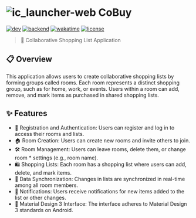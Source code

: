 
# ![ic_launcher-web](https://github.com/OverLeo007/CoBuy_client/assets/57536503/b8eabc27-4955-464c-b90a-5ceda3ad932e) CoBuy 
[![dev](https://img.shields.io/badge/dev-overLeo-yellow)]((https://github.com/HeyLinu))
[![backend](https://img.shields.io/badge/backend_repo-gray?logo=laravel)](https://github.com/waffflezz/CoBuy_server)
[![wakatime](https://wakatime.com/badge/github/OverLeo007/CoBuy_client.svg)](https://wakatime.com/badge/github/OverLeo007/CoBuy_client)
[![license](https://img.shields.io/badge/license-MIT-green)](https://github.com/OverLeo007/CoBuy_client/blob/master/LICENSE.txt)
> 🛒 Collaborative Shopping List Application
## 📋 Overview
This application allows users to create collaborative shopping lists by forming groups called rooms. Each room represents a distinct shopping group, such as for home, work, or events. Users within a room can add, remove, and mark items as purchased in shared shopping lists.
## ✨ Features
  
 * 🔐 Registration and Authentication: Users can register and log in to access their rooms and lists.
 * 🏠 Room Creation: Users can create new rooms and invite others to join.
 * 🛠️ Room Management: Users can leave rooms, delete them, or change room  * settings (e.g., room name).
 * 🛍️ Shopping Lists: Each room has a shopping list where users can add, delete, and mark items.
 * 🔄 Data Synchronization: Changes in lists are synchronized in real-time among all room members.
 * 🔔 Notifications: Users receive notifications for new items added to the list or other changes.
 * 🎨 Material Design 3 Interface: The interface adheres to Material Design 3 standards on Android.
